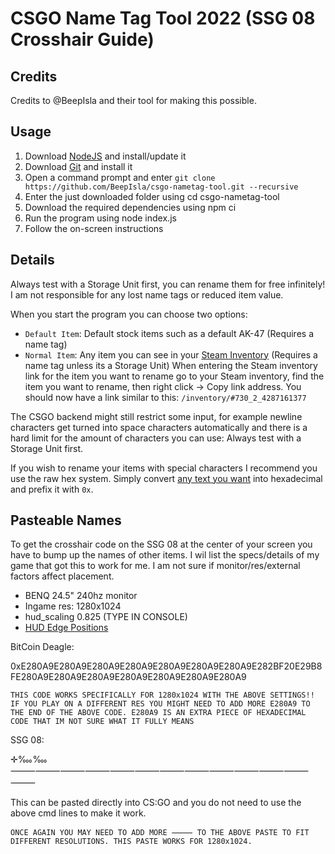 # CSGO Name Tag Tool 2022 (SSG 08 Crosshair Guide)
## Credits

Credits to @BeepIsla and their tool for making this possible.

## Usage

1. Download [NodeJS](https://nodejs.org/en/) and install/update it
2. Download [Git](https://git-scm.com/) and install it
3. Open a command prompt and enter `git clone https://github.com/BeepIsla/csgo-nametag-tool.git --recursive`
4. Enter the just downloaded folder using cd csgo-nametag-tool
5. Download the required dependencies using npm ci
6. Run the program using node index.js
7. Follow the on-screen instructions

## Details

Always test with a Storage Unit first, you can rename them for free infinitely! I am not responsible for any lost name tags or reduced item value.

When you start the program you can choose two options:

- `Default Item`: Default stock items such as a default AK-47 (Requires a name tag)
- `Normal Item`: Any item you can see in your [Steam Inventory](https://steamcommunity.com/my/inventory/) (Requires a name tag unless its a Storage Unit)
When entering the Steam inventory link for the item you want to rename go to your Steam inventory, find the item you want to rename, then right click -> Copy link address. You should now have a link similar to this: `/inventory/#730_2_4287161377`

The CSGO backend might still restrict some input, for example newline characters get turned into space characters automatically and there is a hard limit for the amount of characters you can use: Always test with a Storage Unit first.

If you wish to rename your items with special characters I recommend you use the raw hex system. Simply convert [any text you want](https://www.rapidtables.com/convert/number/ascii-to-hex.html) into hexadecimal and prefix it with `0x`.

## Pasteable Names
To get the crosshair code on the SSG 08 at the center of your screen you have to bump up the names of other items. I wil list the specs/details of my game that got this to work for me. I am not sure if monitor/res/external factors affect placement.

- BENQ 24.5" 240hz monitor
- Ingame res: 1280x1024
- hud_scaling 0.825 (TYPE IN CONSOLE)
- [HUD Edge Positions](https://imgur.com/a/6OoMf03)

BitCoin Deagle:

0xE280A9E280A9E280A9E280A9E280A9E280A9E280A9E282BF20E29B8FE280A9E280A9E280A9E280A9E280A9E280A9E280A9

`THIS CODE WORKS SPECIFICALLY FOR 1280x1024 WITH THE ABOVE SETTINGS!! IF YOU PLAY ON A DIFFERENT RES YOU MIGHT NEED TO ADD MORE E280A9 TO THE END OF THE ABOVE CODE. E280A9 IS AN EXTRA PIECE OF HEXADECIMAL CODE THAT IM NOT SURE WHAT IT FULLY MEANS`

SSG 08:

✛‮‱‱⸻⸻⸻⸻⸻⸻⸻⸻⸻⸻⸻⸻⸻

This can be pasted directly into CS:GO and you do not need to use the above cmd lines to make it work.

`ONCE AGAIN YOU MAY NEED TO ADD MORE ⸻ TO THE ABOVE PASTE TO FIT DIFFERENT RESOLUTIONS. THIS PASTE WORKS FOR 1280x1024.`
